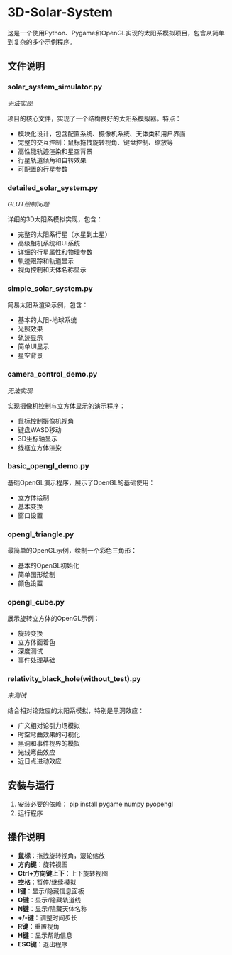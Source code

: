 # 3D-Solar-System

这是一个使用Python、Pygame和OpenGL实现的太阳系模拟项目，包含从简单到复杂的多个示例程序。

## 文件说明

### solar_system_simulator.py
*无法实现*

项目的核心文件，实现了一个结构良好的太阳系模拟器。特点：
- 模块化设计，包含配置系统、摄像机系统、天体类和用户界面
- 完整的交互控制：鼠标拖拽旋转视角、键盘控制、缩放等
- 高性能轨迹渲染和星空背景
- 行星轨道倾角和自转效果
- 可配置的行星参数

### detailed_solar_system.py
*GLUT绘制问题*

详细的3D太阳系模拟实现，包含：
- 完整的太阳系行星（水星到土星）
- 高级相机系统和UI系统
- 详细的行星属性和物理参数
- 轨迹跟踪和轨道显示
- 视角控制和天体名称显示

### simple_solar_system.py
简易太阳系渲染示例，包含：
- 基本的太阳-地球系统
- 光照效果
- 轨迹显示
- 简单UI显示
- 星空背景

### camera_control_demo.py
*无法实现*

实现摄像机控制与立方体显示的演示程序：
- 鼠标控制摄像机视角
- 键盘WASD移动
- 3D坐标轴显示
- 线框立方体渲染

### basic_opengl_demo.py
基础OpenGL演示程序，展示了OpenGL的基础使用：
- 立方体绘制
- 基本变换
- 窗口设置

### opengl_triangle.py
最简单的OpenGL示例，绘制一个彩色三角形：
- 基本的OpenGL初始化
- 简单图形绘制
- 颜色设置

### opengl_cube.py
展示旋转立方体的OpenGL示例：
- 旋转变换
- 立方体面着色
- 深度测试
- 事件处理基础

### relativity_black_hole(without_test).py
*未测试*

结合相对论效应的太阳系模拟，特别是黑洞效应：
- 广义相对论引力场模拟
- 时空弯曲效果的可视化
- 黑洞和事件视界的模拟
- 光线弯曲效应
- 近日点进动效应

## 安装与运行

1. 安装必要的依赖：
   pip install pygame numpy pyopengl
2. 运行程序

## 操作说明

- **鼠标**：拖拽旋转视角，滚轮缩放
- **方向键**：旋转视图
- **Ctrl+方向键上下**：上下旋转视图
- **空格**：暂停/继续模拟
- **I键**：显示/隐藏信息面板
- **O键**：显示/隐藏轨道线
- **N键**：显示/隐藏天体名称
- **+/-键**：调整时间步长
- **R键**：重置视角
- **H键**：显示帮助信息
- **ESC键**：退出程序
